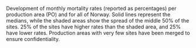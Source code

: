 Development of monthly mortality rates (reported as percentages) per production area (PO) and for all of Norway.
Solid lines represent the medians, while the shaded areas show the spread of the middle 50% of the sites.
25% of the sites have higher rates than the shaded area, and 25% have lower rates.
Production areas with very few sites have been merged to ensure confidentiality.
